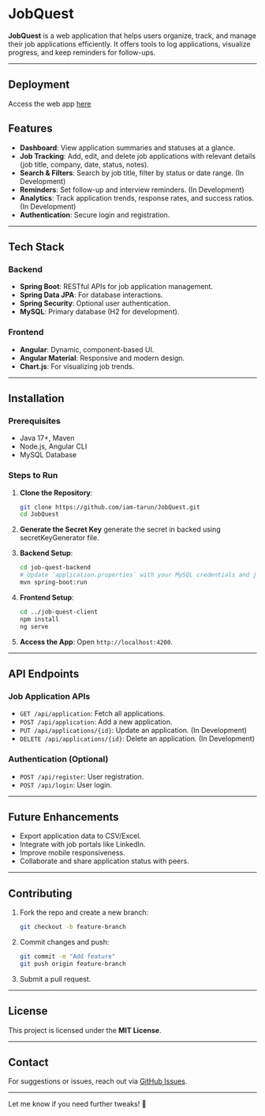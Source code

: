 # JobQuest

**JobQuest** is a web application that helps users organize, track, and manage their job applications efficiently. It offers tools to log applications, visualize progress, and keep reminders for follow-ups.

---

## Deployment
Access the web app [here](https://jobquest.tarunteja.dev)

## Features

- **Dashboard**: View application summaries and statuses at a glance.
- **Job Tracking**: Add, edit, and delete job applications with relevant details (job title, company, date, status, notes).
- **Search & Filters**: Search by job title, filter by status or date range. (In Development)
- **Reminders**: Set follow-up and interview reminders. (In Development)
- **Analytics**: Track application trends, response rates, and success ratios. (In Development)
- **Authentication**: Secure login and registration.

---

## Tech Stack

### Backend
- **Spring Boot**: RESTful APIs for job application management.
- **Spring Data JPA**: For database interactions.
- **Spring Security**: Optional user authentication.
- **MySQL**: Primary database (H2 for development).

### Frontend
- **Angular**: Dynamic, component-based UI.
- **Angular Material**: Responsive and modern design.
- **Chart.js**: For visualizing job trends.

---

## Installation

### Prerequisites
- Java 17+, Maven
- Node.js, Angular CLI
- MySQL Database

### Steps to Run

1. **Clone the Repository**:
   ```bash
   git clone https://github.com/iam-tarun/JobQuest.git
   cd JobQuest
   ```
2. **Generate the Secret Key**
   generate the secret in backed using secretKeyGenerator file.

3. **Backend Setup**:
   ```bash
   cd job-quest-backend
   # Update `application.properties` with your MySQL credentials and jwt secret token.
   mvn spring-boot:run
   ```

4. **Frontend Setup**:
   ```bash
   cd ../job-quest-client
   npm install
   ng serve
   ```

5. **Access the App**: Open `http://localhost:4200`.

---

## API Endpoints

### Job Application APIs
- `GET /api/application`: Fetch all applications.
- `POST /api/application`: Add a new application.
- `PUT /api/applications/{id}`: Update an application. (In Development)
- `DELETE /api/applications/{id}`: Delete an application. (In Development)

### Authentication (Optional)
- `POST /api/register`: User registration.
- `POST /api/login`: User login.

---

## Future Enhancements
- Export application data to CSV/Excel.
- Integrate with job portals like LinkedIn.
- Improve mobile responsiveness.
- Collaborate and share application status with peers.

---

## Contributing
1. Fork the repo and create a new branch:
   ```bash
   git checkout -b feature-branch
   ```
2. Commit changes and push:
   ```bash
   git commit -m "Add feature"
   git push origin feature-branch
   ```
3. Submit a pull request.

---

## License
This project is licensed under the **MIT License**.

---

## Contact
For suggestions or issues, reach out via [GitHub Issues](https://github.com/iam-tarun/JobQuest/issues).

--- 

Let me know if you need further tweaks! 🚀
